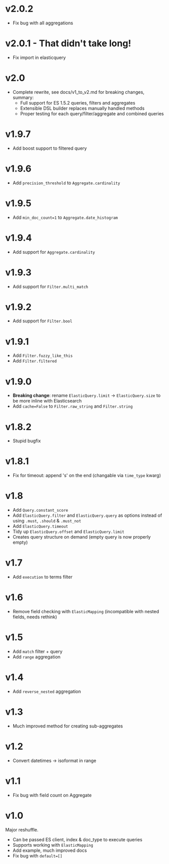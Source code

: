 # v2.0.2

+ Fix bug with all aggregations

# v2.0.1 - That didn't take long!

+ Fix import in elasticquery

# v2.0

+ Complete rewrite, see docs/v1_to_v2.md for breaking changes, summary:
    * Full support for ES 1.5.2 queries, filters and aggregates
    * Extensible DSL builder replaces manually handled methods
    * Proper testing for each query/filter/aggregate and combined queries


# v1.9.7

+ Add boost support to filtered query

# v1.9.6

+ Add `precision_threshold` to `Aggregate.cardinality`

# v1.9.5

+ Add `min_doc_count=1` to `Aggregate.date_histogram`

# v1.9.4

+ Add support for `Aggregate.cardinality`

# v1.9.3

+ Add support for `Filter.multi_match`

# v1.9.2

+ Add support for `Filter.bool`

# v1.9.1

+ Add `Filter.fuzzy_like_this`
+ Add `Filter.filtered`

# v1.9.0

+ **Breaking change**: rename `ElasticQuery.limit` -> `ElasticQuery.size` to be more inline with Elasticsearch
+ Add `cache=False` to `Filter.raw_string` and `Filter.string`

# v1.8.2

+ Stupid bugfix

# v1.8.1

+ Fix for timeout: append 's' on the end (changable via `time_type` kwarg)

# v1.8

+ Add `Query.constant_score`
+ Add `ElasticQuery.filter` and `ElasticQuery.query` as options instead of using `.must`, `.should` & `.must_not`
+ Add `ElasticQuery.timeout`
+ Tidy up `ElasticQuery.offset` and `ElasticQuery.limit`
+ Creates query structure on demand (empty query is now properly empty)

# v1.7

+ Add `execution` to terms filter

# v1.6

+ Remove field checking with `ElasticMapping` (incompatible with nested fields, needs rethink)

# v1.5

+ Add `match` filter + query
+ Add `range` aggregation

# v1.4

+ Add `reverse_nested` aggregation

# v1.3

+ Much improved method for creating sub-aggregates

# v1.2

+ Convert datetimes -> isoformat in range

# v1.1

+ Fix bug with field count on Aggregate

# v1.0

Major reshuffle.

+ Can be passed ES client, index & doc_type to execute queries
+ Supports working with `ElasticMapping`
+ Add example, much improved docs
+ Fix bug with `default=[]`
